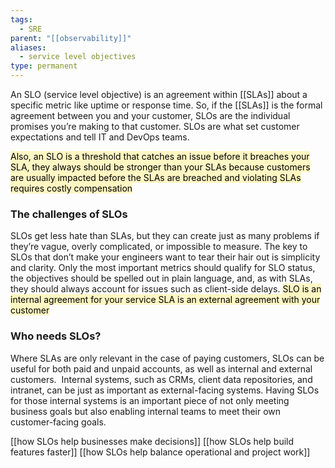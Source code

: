 ```yaml
---
tags:
  - SRE
parent: "[[observability]]"
aliases:
  - service level objectives
type: permanent
---
```

An SLO (service level objective) is an agreement within  [[SLAs]] about a specific metric like uptime or response time. So, if the [[SLAs]] is the formal agreement between you and your customer, SLOs are the individual promises you’re making to that customer. SLOs are what set customer expectations and tell IT and DevOps teams.

<mark style="background: #FFF3A3A6;">Also, an SLO is a threshold that catches an issue before it breaches your SLA, they always should be stronger than your SLAs because customers are usually impacted before the SLAs are breached and violating SLAs requires costly compensation </mark>
### The challenges of SLOs
SLOs get less hate than SLAs, but they can create just as many problems if they’re vague, overly complicated, or impossible to measure. The key to SLOs that don’t make your engineers want to tear their hair out is simplicity and clarity. Only the most important metrics should qualify for SLO status, the objectives should be spelled out in plain language, and, as with SLAs, they should always account for issues such as client-side delays.
<mark style="background: #FFF3A3A6;">SLO is an internal agreement for your service SLA is an external agreement with your customer</mark>
### Who needs SLOs?
Where SLAs are only relevant in the case of paying customers, SLOs can be useful for both paid and unpaid accounts, as well as internal and external customers. 
Internal systems, such as CRMs, client data repositories, and intranet, can be just as important as external-facing systems. Having SLOs for those internal systems is an important piece of not only meeting business goals but also enabling internal teams to meet their own customer-facing goals.

[[how SLOs help businesses make decisions]]
[[how SLOs help build features faster]]
[[how SLOs help balance operational and project work]]